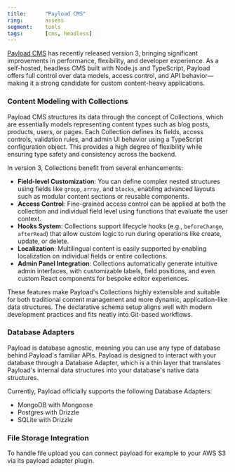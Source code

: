 ```yaml
---
title:      "Payload CMS"
ring:       assess
segment:    tools
tags:       [cms, headless]
---
```


[Payload CMS](https://payloadcms.com/) has recently released version 3, bringing significant improvements in performance, flexibility, and developer experience. As a self-hosted, headless CMS built with Node.js and TypeScript, Payload offers full control over data models, access control, and API behavior—making it a strong candidate for custom content-heavy applications.

### Content Modeling with Collections

Payload CMS structures its data through the concept of Collections, which are essentially models representing content types such as blog posts, products, users, or pages. Each Collection defines its fields, access controls, validation rules, and admin UI behavior using a TypeScript configuration object. This provides a high degree of flexibility while ensuring type safety and consistency across the backend.

In version 3, Collections benefit from several enhancements:

- **Field-level Customization**: You can define complex nested structures using fields like `group`, `array`, and `blocks`, enabling advanced layouts such as modular content sections or reusable components.
- **Access Control**: Fine-grained access control can be applied at both the collection and individual field level using functions that evaluate the user context.
- **Hooks System**: Collections support lifecycle hooks (e.g., `beforeChange`, `afterRead`) that allow custom logic to run during operations like create, update, or delete.
- **Localization**: Multilingual content is easily supported by enabling localization on individual fields or entire collections.
- **Admin Panel Integration**: Collections automatically generate intuitive admin interfaces, with customizable labels, field positions, and even custom React components for bespoke editor experiences.

These features make Payload's Collections highly extensible and suitable for both traditional content management and more dynamic, application-like data structures. The declarative schema setup aligns well with modern development practices and fits neatly into Git-based workflows.

### Database Adapters

Payload is database agnostic, meaning you can use any type of database behind Payload's familiar APIs. Payload is designed to interact with your database through a Database Adapter, which is a thin layer that translates Payload's internal data structures into your database's native data structures.

Currently, Payload officially supports the following Database Adapters:

- MongoDB with Mongoose
- Postgres with Drizzle
- SQLite with Drizzle

### File Storage Integration

To handle file upload you can connect payload for example to your AWS S3 via its payload adapter plugin.
